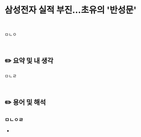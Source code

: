 # 삼성전자 실적 부진…초유의 '반성문'

<br/>

ㅁㄴㅇ

<br/>

## ✏️ 요약 및 내 생각

ㅁㄴㄹ

<br/>

## ✏️ 용어 및 해석



### ㅁㄴㅇㄹ

* 